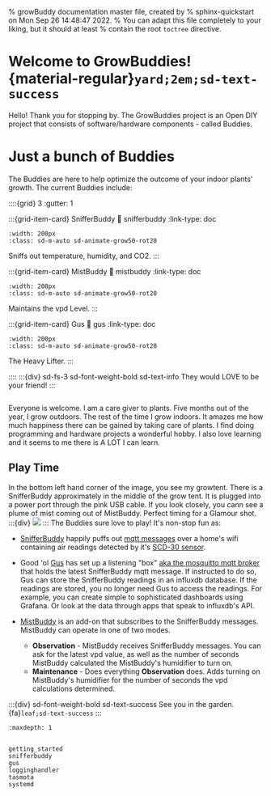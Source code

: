 % growBuddy documentation master file, created by
% sphinx-quickstart on Mon Sep 26 14:48:47 2022.
% You can adapt this file completely to your liking, but it should at least
% contain the root `toctree` directive.

# Welcome to GrowBuddies! {material-regular}`yard;2em;sd-text-success`
Hello! Thank you for stopping by.  The GrowBuddies project is an Open DIY project that consists of software/hardware components - called Buddies.

# Just a bunch of Buddies
 The Buddies are here to help optimize the outcome of your indoor plants' growth.  The current Buddies include:

::::{grid} 3
:gutter: 1


:::{grid-item-card} SnifferBuddy
:link: snifferbuddy
:link-type: doc

```{image} images/dog.jpg
:width: 200px
:class: sd-m-auto sd-animate-grow50-rot20
```
Sniffs out temperature, humidity, and CO2.
:::

:::{grid-item-card} MistBuddy
:link: mistbuddy
:link-type: doc
```{image} images/whale.svg
:width: 200px
:class: sd-m-auto sd-animate-grow50-rot20
```
Maintains the vpd Level.
:::

:::{grid-item-card} Gus
:link: gus
:link-type: doc
```{image} images/hamster.jpg
:width: 200px
:class: sd-m-auto sd-animate-grow50-rot20
```
The Heavy Lifter.
:::

::::
:::{div} sd-fs-3 sd-font-weight-bold sd-text-info
They would LOVE to be your friend!
:::


```{note} Please [Contact me](mailto:happygrowbuddy@gmail.com) (happygrowbuddy@gmail.com) with thoughts, questions, interests.
```
Everyone is welcome. I am a care giver to plants.  Five months out of the year, I grow outdoors.  The rest of the time I grow indoors.  It amazes me how much happiness there can be gained by taking care of plants. I find doing programming and hardware projects a wonderful hobby.  I also love learning and it seems to me there is A LOT I can learn.

## Play Time
In the bottom left hand corner of the image, you see my growtent.  There is a SnifferBuddy approximately in the middle of the grow tent.  It is plugged into a power port through the pink USB cable.  If you look closely, you cann see a plume of mist coming out of MistBuddy.  Perfect timing for a Glamour shot.
:::{div}
<img src="https://docs.google.com/drawings/d/e/2PACX-1vTjks0iZHIZyD4VEdOo01_se0jn_CgJu9JUCee-rUhXBmFfykmObBkpqSUFBkOvnIdisiIzygPvDeZa/pub?w=984&amp;h=474&amp;align=middle">
:::
The Buddies sure love to play!  It's non-stop fun as:
- [SnifferBuddy](snifferbuddy) happily puffs out [mqtt messages](mqtt_install) over a home's wifi containing air readings detected by it's [SCD-30 sensor](https://www.adafruit.com/product/4867).
- Good 'ol [Gus](gus) has set up a listening "box" [aka the mosquitto mqtt broker](http://www.steves-internet-guide.com/mqtt-works/) that holds the latest SnifferBuddy mqtt message.  If instructed to do so, Gus can store the SnifferBuddy readings in an influxdb database.  If the readings are stored, you no longer need Gus to access the readings.  For example, you can create simple to sophisticated dashboards using Grafana.  Or look at the data through apps that speak to influxdb's API.

- [MistBuddy](mistbuddy) is an add-on that subscribes to the SnifferBuddy messages.  MistBuddy can operate in one of two modes.
    - **Observation** - MistBuddy receives SnifferBuddy messages.  You can ask for the latest vpd value, as well as the number of seconds MistBuddy calculated the MistBuddy's humidifier to turn on.
    - **Maintenance** - Does everything **Observation** does.  Adds turning on MistBuddy's humidifier for the number of seconds the vpd calculations determined.

:::{div}  sd-font-weight-bold sd-text-success
See you in the garden. {fa}`leaf;sd-text-success`
:::






```{toctree}
:maxdepth: 1


getting_started
snifferbuddy
gus
logginghandler
tasmota
systemd
```
